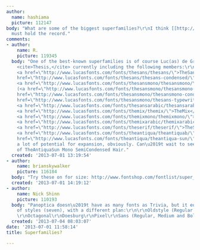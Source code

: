 ```yaml
---
author:
  name: hashiama
  picture: 112147
body: "What are some of the biggest superfamilies?\r\nI think [[http://www.stormtype.com/package-trivia-alliance-pro.html|Trivia]]
  must hold the record."
comments:
- author:
    name: R.
    picture: 119345
  body: "One of the best-known superfamilies is of course Luc(as) de Groot\u2019s
    <cite>Thesis,</cite> currently including the following members:\r\n\r\n\u2013
    <a href=\"http://www.lucasfonts.com/fonts/thesans/thesans/\">TheSans</a> (<a href=\"http://www.lucasfonts.com/fonts/thesans/thesans-hair/\">Hair</a>/<a
    href=\"http://www.lucasfonts.com/fonts/thesans/thesans-condensed/\">Condensed</a>)\r\n\u2013
    <a href=\"http://www.lucasfonts.com/fonts/thesansmono/thesansmono/\">TheSansMono</a>
    (<a href=\"http://www.lucasfonts.com/fonts/thesansmono/thesansmono-semicondensed/\">SemiCondensed</a>/<a
    href=\"http://www.lucasfonts.com/fonts/thesansmono/thesansmono-condensed/\">Condensed</a>/<a
    href=\"http://www.lucasfonts.com/fonts/thesansmono/thesans-typewriter/\">Typewriter</a>)\r\n\u2013
    <a href=\"http://www.lucasfonts.com/fonts/thesansarabic/thesansarabic/overview/\">TheSansArabic</a>\r\n\u2013
    <a href=\"http://www.lucasfonts.com/fonts/themix/themix/\">TheMix</a> (<a href=\"http://www.lucasfonts.com/fonts/themix/themix-condensed/\">Condensed</a>)\r\n\u2013
    <a href=\"http://www.lucasfonts.com/fonts/themixmono/themixmono/\">TheMixMono</a>\r\n\u2013
    <a href=\"http://www.lucasfonts.com/fonts/themixarabic/themixarabic/overview/\">TheMixArabic</a>\r\n\u2013
    <a href=\"http://www.lucasfonts.com/fonts/theserif/theserif/\">TheSerif</a>\r\n\u2013
    <a href=\"http://www.lucasfonts.com/fonts/theantiqua/theantiquab/\">TheAntiquaB</a>/<a
    href=\"http://www.lucasfonts.com/fonts/theantiqua/theantiqua-sun/\">TheAntiquaSun</a>\r\n\r\nThere\u2019s
    a lot of potential for expansion, obviously. Can\u2019t wait to see the release
    of TheAntiquaSun Mono SemiCondensed Hair."
  created: '2013-07-01 13:19:54'
- author:
    name: brianskywalker
    picture: 116184
  body: "Try these on for size: http://www.fontshop.com/fontlist/super_families/\r\n"
  created: '2013-07-01 14:19:12'
- author:
    name: Nick Shinn
    picture: 110193
  body: "Panoptica doesn\u2019t have as many fonts as Trivia, but it equals the number
    of styles (seven), with a different plan:\r\n\r\nOldstyle (Regular & Italic)\r\nEgyptian/Slab\r\nScript
    \r\nOctagonal\r\nDoesburg\r\nPixel\r\nSans (Regular, Medium and Bold)\r\n\r\n\r\n\r\n"
  created: '2013-07-04 08:03:07'
date: '2013-07-01 11:58:14'
title: Superfamilies?

---
```

